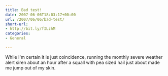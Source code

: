```yaml
---
title: Bad test!
date: 2007-06-06T18:03:17+00:00
url: /2007/06/06/bad-test/
short-url:
- http://bit.ly/fILzhM
categories:
- General

---
```

<div class='microid-mailto+http:sha1:961098fed0e8189bebcb873cdba2823c7a5c77d8'>

While I'm certain it is just coincidence, running the monthly severe weather alert siren about an hour after a squall with pea sized hail just about made me jump out of my skin.

